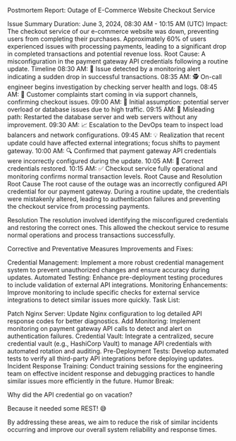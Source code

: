 
Postmortem Report: Outage of E-Commerce Website Checkout Service

Issue Summary
Duration: June 3, 2024, 08:30 AM - 10:15 AM (UTC)
Impact: The checkout service of our e-commerce website was down, preventing users from completing their purchases. Approximately 60% of users experienced issues with processing payments, leading to a significant drop in completed transactions and potential revenue loss.
Root Cause: A misconfiguration in the payment gateway API credentials following a routine update.
Timeline
08:30 AM: 🚨 Issue detected by a monitoring alert indicating a sudden drop in successful transactions.
08:35 AM: 🕵️ On-call engineer begins investigation by checking server health and logs.
08:45 AM: 💬 Customer complaints start coming in via support channels, confirming checkout issues.
09:00 AM: 🤔 Initial assumption: potential server overload or database issues due to high traffic.
09:15 AM: 🛑 Misleading path: Restarted the database server and web servers without any improvement.
09:30 AM: 📈 Escalation to the DevOps team to inspect load balancers and network configurations.
09:45 AM: 💡 Realization that recent update could have affected external integrations; focus shifts to payment gateway.
10:00 AM: 🔍 Confirmed that payment gateway API credentials were incorrectly configured during the update.
10:05 AM: 🔧 Correct credentials restored.
10:15 AM: ✅ Checkout service fully operational and monitoring confirms normal transaction levels.
Root Cause and Resolution
Root Cause
The root cause of the outage was an incorrectly configured API credential for our payment gateway. During a routine update, the credentials were mistakenly altered, leading to authentication failures and preventing the checkout service from processing payments.

Resolution
The resolution involved identifying the misconfigured credentials and restoring the correct ones. This allowed the checkout service to resume normal operations and process transactions successfully.


Corrective and Preventative Measures
Improvements and Fixes:

Credential Management: Implement a more robust credential management system to prevent unauthorized changes and ensure accuracy during updates.
Automated Testing: Enhance pre-deployment testing procedures to include validation of external API integrations.
Monitoring Enhancements: Improve monitoring to include specific checks for external service integrations to detect similar issues more quickly.
Task List:

Patch Nginx Server: Update Nginx configuration to log detailed API response codes for better diagnostics.
Add Monitoring: Implement monitoring on payment gateway API calls to detect and alert on authentication failures.
Credential Vault: Integrate a centralized, secure credential vault (e.g., HashiCorp Vault) to manage API credentials with automated rotation and auditing.
Pre-Deployment Tests: Develop automated tests to verify all third-party API integrations before deploying updates.
Incident Response Training: Conduct training sessions for the engineering team on effective incident response and debugging practices to handle similar issues more efficiently in the future.
Humor Break:

Why did the API credential go on vacation?

Because it needed some REST! 😅

By addressing these areas, we aim to reduce the risk of similar incidents occurring and improve our overall system reliability and response times.
